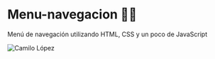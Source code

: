 # Menu-navegacion 👨‍💻
Menú de navegación utilizando HTML, CSS y un poco de JavaScript

![Camilo López](https://repository-images.githubusercontent.com/342981339/59ae0c80-792d-11eb-9789-17b836528c87)
